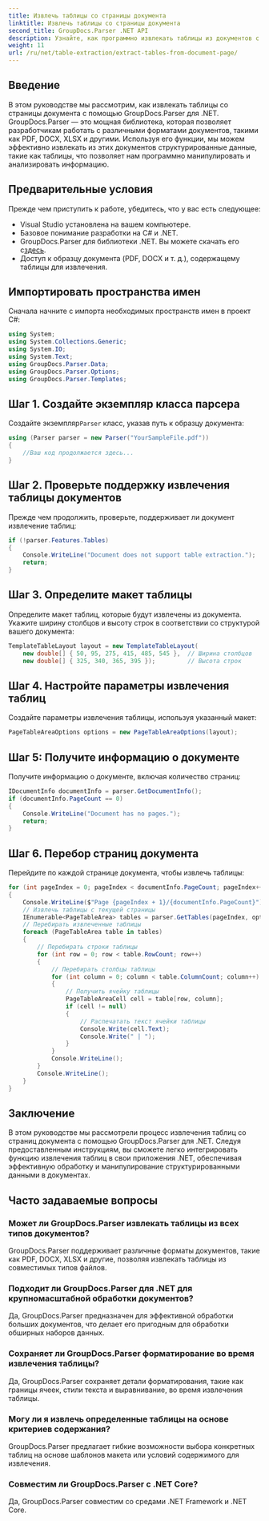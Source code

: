 ```yaml
---
title: Извлечь таблицы со страницы документа
linktitle: Извлечь таблицы со страницы документа
second_title: GroupDocs.Parser .NET API
description: Узнайте, как программно извлекать таблицы из документов с помощью GroupDocs.Parser для .NET. Это подробное руководство содержит пошаговые инструкции.
weight: 11
url: /ru/net/table-extraction/extract-tables-from-document-page/
---
```

## Введение
В этом руководстве мы рассмотрим, как извлекать таблицы со страницы документа с помощью GroupDocs.Parser для .NET. GroupDocs.Parser — это мощная библиотека, которая позволяет разработчикам работать с различными форматами документов, такими как PDF, DOCX, XLSX и другими. Используя его функции, мы можем эффективно извлекать из этих документов структурированные данные, такие как таблицы, что позволяет нам программно манипулировать и анализировать информацию.
## Предварительные условия
Прежде чем приступить к работе, убедитесь, что у вас есть следующее:
- Visual Studio установлена на вашем компьютере.
- Базовое понимание разработки на C# и .NET.
-  GroupDocs.Parser для библиотеки .NET. Вы можете скачать его с[здесь](https://releases.groupdocs.com/parser/net/).
- Доступ к образцу документа (PDF, DOCX и т. д.), содержащему таблицы для извлечения.

## Импортировать пространства имен
Сначала начните с импорта необходимых пространств имен в проект C#:
```csharp
using System;
using System.Collections.Generic;
using System.IO;
using System.Text;
using GroupDocs.Parser.Data;
using GroupDocs.Parser.Options;
using GroupDocs.Parser.Templates;
```
## Шаг 1. Создайте экземпляр класса парсера
 Создайте экземпляр`Parser` класс, указав путь к образцу документа:
```csharp
using (Parser parser = new Parser("YourSampleFile.pdf"))
{
    //Ваш код продолжается здесь...
}
```
## Шаг 2. Проверьте поддержку извлечения таблицы документов
Прежде чем продолжить, проверьте, поддерживает ли документ извлечение таблиц:
```csharp
if (!parser.Features.Tables)
{
    Console.WriteLine("Document does not support table extraction.");
    return;
}
```
## Шаг 3. Определите макет таблицы
Определите макет таблиц, которые будут извлечены из документа. Укажите ширину столбцов и высоту строк в соответствии со структурой вашего документа:
```csharp
TemplateTableLayout layout = new TemplateTableLayout(
    new double[] { 50, 95, 275, 415, 485, 545 },  // Ширина столбцов
    new double[] { 325, 340, 365, 395 });         // Высота строк
```
## Шаг 4. Настройте параметры извлечения таблиц
Создайте параметры извлечения таблицы, используя указанный макет:
```csharp
PageTableAreaOptions options = new PageTableAreaOptions(layout);
```
## Шаг 5: Получите информацию о документе
Получите информацию о документе, включая количество страниц:
```csharp
IDocumentInfo documentInfo = parser.GetDocumentInfo();
if (documentInfo.PageCount == 0)
{
    Console.WriteLine("Document has no pages.");
    return;
}
```
## Шаг 6. Перебор страниц документа
Перейдите по каждой странице документа, чтобы извлечь таблицы:
```csharp
for (int pageIndex = 0; pageIndex < documentInfo.PageCount; pageIndex++)
{
    Console.WriteLine($"Page {pageIndex + 1}/{documentInfo.PageCount}");
    // Извлечь таблицы с текущей страницы
    IEnumerable<PageTableArea> tables = parser.GetTables(pageIndex, options);
    // Перебирать извлеченные таблицы
    foreach (PageTableArea table in tables)
    {
        // Перебирать строки таблицы
        for (int row = 0; row < table.RowCount; row++)
        {
            // Перебирать столбцы таблицы
            for (int column = 0; column < table.ColumnCount; column++)
            {
                // Получить ячейку таблицы
                PageTableAreaCell cell = table[row, column];
                if (cell != null)
                {
                    // Распечатать текст ячейки таблицы
                    Console.Write(cell.Text);
                    Console.Write(" | ");
                }
            }
            Console.WriteLine();
        }
        Console.WriteLine();
    }
}
```

## Заключение
В этом руководстве мы рассмотрели процесс извлечения таблиц со страниц документа с помощью GroupDocs.Parser для .NET. Следуя предоставленным инструкциям, вы сможете легко интегрировать функцию извлечения таблиц в свои приложения .NET, обеспечивая эффективную обработку и манипулирование структурированными данными в документах.

## Часто задаваемые вопросы
### Может ли GroupDocs.Parser извлекать таблицы из всех типов документов?
GroupDocs.Parser поддерживает различные форматы документов, такие как PDF, DOCX, XLSX и другие, позволяя извлекать таблицы из совместимых типов файлов.
### Подходит ли GroupDocs.Parser для .NET для крупномасштабной обработки документов?
Да, GroupDocs.Parser предназначен для эффективной обработки больших документов, что делает его пригодным для обработки обширных наборов данных.
### Сохраняет ли GroupDocs.Parser форматирование во время извлечения таблицы?
Да, GroupDocs.Parser сохраняет детали форматирования, такие как границы ячеек, стили текста и выравнивание, во время извлечения таблицы.
### Могу ли я извлечь определенные таблицы на основе критериев содержания?
GroupDocs.Parser предлагает гибкие возможности выбора конкретных таблиц на основе шаблонов макета или условий содержимого для извлечения.
### Совместим ли GroupDocs.Parser с .NET Core?
Да, GroupDocs.Parser совместим со средами .NET Framework и .NET Core.